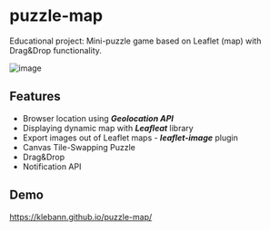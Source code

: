 # puzzle-map
Educational project: Mini-puzzle game based on Leaflet (map) with Drag&amp;Drop functionality. 

![image](https://user-images.githubusercontent.com/22200025/204387750-2b653ddb-efa0-4e3d-bd62-2a1de0b8a42c.png)

## Features

* Browser location using ***Geolocation API***
* Displaying dynamic map with ***Leafleat*** library
* Export images out of Leaflet maps - ***leaflet-image*** plugin
* Canvas Tile-Swapping Puzzle
* Drag&Drop
* Notification API


## Demo

https://klebann.github.io/puzzle-map/
